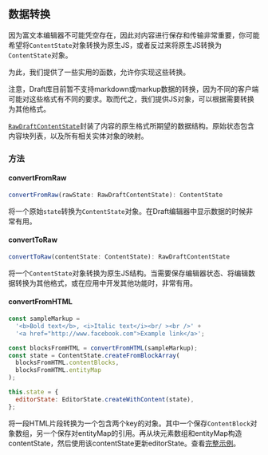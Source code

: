 ## 数据转换

因为富文本编辑器不可能凭空存在，因此对内容进行保存和传输非常重要，你可能希望将`ContentState`对象转换为原生JS，或者反过来将原生JS转换为`ContentState`对象。

为此，我们提供了一些实用的函数，允许你实现这些转换。

注意，Draft库目前暂不支持markdown或markup数据的转换，因为不同的客户端可能对这些格式有不同的要求。取而代之，我们提供JS对象，可以根据需要转换为其他格式。

[`RawDraftContentState`](https://github.com/facebook/draft-js/blob/master/src/model/encoding/RawDraftContentState.js)封装了内容的原生格式所期望的数据结构。原始状态包含内容块列表，以及所有相关实体对象的映射。

### 方法

#### convertFromRaw

```js
convertFromRaw(rawState: RawDraftContentState): ContentState
```

将一个原始`state`转换为`ContentState`对象。在Draft编辑器中显示数据的时候非常有用。

#### convertToRaw

```js
convertToRaw(contentState: ContentState): RawDraftContentState
```

将一个`ContentState`对象转换为原生JS结构。当需要保存编辑器状态、将编辑数据转换为其他格式，或在应用中开发其他功能时，非常有用。

#### convertFromHTML

```js
const sampleMarkup =
  '<b>Bold text</b>, <i>Italic text</i><br/ ><br />' +
  '<a href="http://www.facebook.com">Example link</a>';

const blocksFromHTML = convertFromHTML(sampleMarkup);
const state = ContentState.createFromBlockArray(
  blocksFromHTML.contentBlocks,
  blocksFromHTML.entityMap
);

this.state = {
  editorState: EditorState.createWithContent(state),
};
```

将一段HTML片段转换为一个包含两个key的对象。其中一个保存`ContentBlock`对象数组，另一个保存对entityMap的引用。再从块元素数组和entityMap构造contentState，然后使用该contentState更新editorState。查看[完整示例](https://github.com/facebook/draft-js/tree/master/examples/draft-0-10-0/convertFromHTML)。

